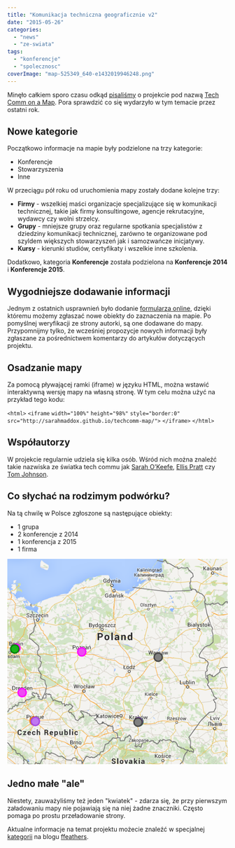 ```yaml
---
title: "Komunikacja techniczna geograficznie v2"
date: "2015-05-26"
categories: 
  - "news"
  - "ze-swiata"
tags: 
  - "konferencje"
  - "spolecznosc"
coverImage: "map-525349_640-e1432019946248.png"
---
```


Minęło całkiem sporo czasu odkąd [pisaliśmy](http://techwriter.pl/komunikacja-techniczna-geograficznie/) o projekcie pod nazwą [Tech Comm on a Map](http://sarahmaddox.github.io/techcomm-map/). Pora sprawdzić co się wydarzyło w tym temacie przez ostatni rok.

## Nowe kategorie

Początkowo informacje na mapie były podzielone na trzy kategorie:

- Konferencje
- Stowarzyszenia
- Inne

W przeciągu pół roku od uruchomienia mapy zostały dodane kolejne trzy:

- **Firmy** - wszelkiej maści organizacje specjalizujące się w komunikacji technicznej, takie jak firmy konsultingowe, agencje rekrutacyjne, wydawcy czy wolni strzelcy.
- **Grupy** - mniejsze grupy oraz regularne spotkania specjalistów z dziedziny komunikacji technicznej, zarówno te organizowane pod szyldem większych stowarzyszeń jak i samozwańcze inicjatywy.
- **Kursy** - kierunki studiów, certyfikaty i wszelkie inne szkolenia.

Dodatkowo, kategoria **Konferencje** została podzielona na **Konferencje 2014** i **Konferencje 2015**.

## Wygodniejsze dodawanie informacji

Jednym z ostatnich usprawnień było dodanie [formularza online](https://docs.google.com/forms/d/1uIEpAu0vpiDwNqwQcr-912TD1_nG_PND9J3NDCPvEXI/viewform), dzięki któremu możemy zgłaszać nowe obiekty do zaznaczenia na mapie. Po pomyślnej weryfikacji ze strony autorki, są one dodawane do mapy. Przypomnijmy tylko, że wcześniej propozycje nowych informacji były zgłaszane za pośrednictwem komentarzy do artykułów dotyczących projektu.

## Osadzanie mapy

Za pomocą pływającej ramki (iframe) w języku HTML, można wstawić interaktywną wersję mapy na własną stronę. W tym celu można użyć na przykład tego kodu:

`<html>` `<iframe` `width="100%"` `height="98%"` `style="border:0"` `src="http://sarahmaddox.github.io/techcomm-map/">` `</iframe>` `</html>`

## Współautorzy

W projekcie regularnie udziela się kilka osób. Wśród nich można znaleźć takie nazwiska ze światka tech commu jak [Sarah O’Keefe](http://www.scriptorium.com/about/sarah-okeefe/), [Ellis Pratt](http://www.cherryleaf.com/blog/author/ellis/) czy [Tom Johnson](http://idratherbewriting.com/aboutme/).

## Co słychać na rodzimym podwórku?

Na tą chwilę w Polsce zgłoszone są następujące obiekty:

- 1 grupa
- 2 konferencje z 2014
- 1 konferencja z 2015
- 1 firma

[![mapa_techcomm_pl](images/mapa_techcomm_pl.png)](http://techwriter.pl/wp-content/uploads/2015/05/mapa_techcomm_pl.png)

## Jedno małe "ale"

Niestety, zauważyliśmy też jeden "kwiatek" - zdarza się, że przy pierwszym załadowaniu mapy nie pojawiają się na niej żadne znaczniki. Często pomaga po prostu przeładowanie strony.

Aktualne informacje na temat projektu możecie znaleźć w specjalnej [kategorii](https://ffeathers.wordpress.com/tech-comm-on-a-map/) na blogu [ffeathers](https://ffeathers.wordpress.com/).
